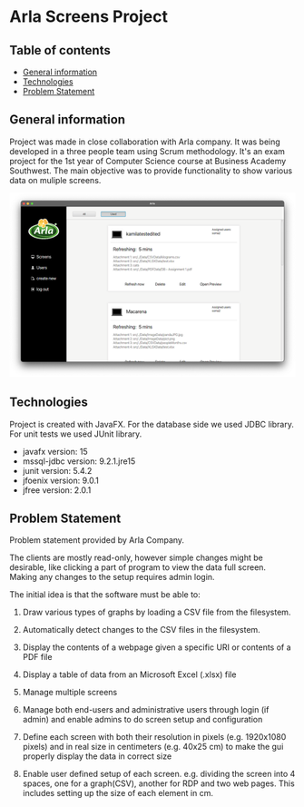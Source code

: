 # Arla Screens Project

## Table of contents
* [General information](#general-information)
* [Technologies](#technologies)
* [Problem Statement](#problem-statement)

## General information
Project was made in close collaboration with Arla company. It was being developed in a three people team using Scrum methodology. 
It's an exam project for the 1st year of Computer Science course at Business Academy Southwest. The main objective was
to provide functionality to show various data on muliple screens. 

<p align="center">
  <img  src="Documentation/Images/Screenshot.png">
</p>

## Technologies
Project is created with JavaFX. For the database side we used JDBC library. For unit tests we used JUnit library. 
* javafx version: 15
* mssql-jdbc version: 9.2.1.jre15
* junit version: 5.4.2
* jfoenix version: 9.0.1
* jfree version: 2.0.1

## Problem Statement
Problem statement provided by Arla Company. 

The clients are mostly read-only, however simple changes might be desirable, like clicking a part of program to view the data full screen. Making any changes to the setup requires admin login.

The initial idea is that the software must be able to:

1. Draw various types of graphs by loading a CSV file from the filesystem.

2. Automatically detect changes to the CSV files in the filesystem.

3. Display the contents of a webpage given a specific URI or contents of a PDF file

4. Display a table of data from an Microsoft Excel (.xlsx) file

5. Manage multiple screens

6. Manage both end-users and administrative users through login (if admin) and enable admins to do screen setup and configuration

8. Define each screen with both their resolution in pixels (e.g. 1920x1080 pixels) and in real size in centimeters (e.g. 40x25 cm) to make the gui properly display the data in correct size

7. Enable user defined setup of each screen. e.g. dividing the screen into 4 spaces, one for a graph(CSV), another for RDP and two web pages. This includes setting up the size of each element in cm. 
